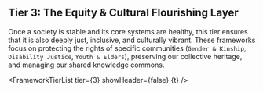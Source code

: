 <script>
  import FrameworkTierList from '$lib/components/FrameworkTierList.svelte';
  export let t;
</script>

## Tier 3: The Equity & Cultural Flourishing Layer

Once a society is stable and its core systems are healthy, this tier ensures that it is also deeply just, inclusive, and culturally vibrant. These frameworks focus on protecting the rights of specific communities (`Gender & Kinship`, `Disability Justice`, `Youth & Elders`), preserving our collective heritage, and managing our shared knowledge commons.

<FrameworkTierList tier={3} showHeader={false} {t} />
